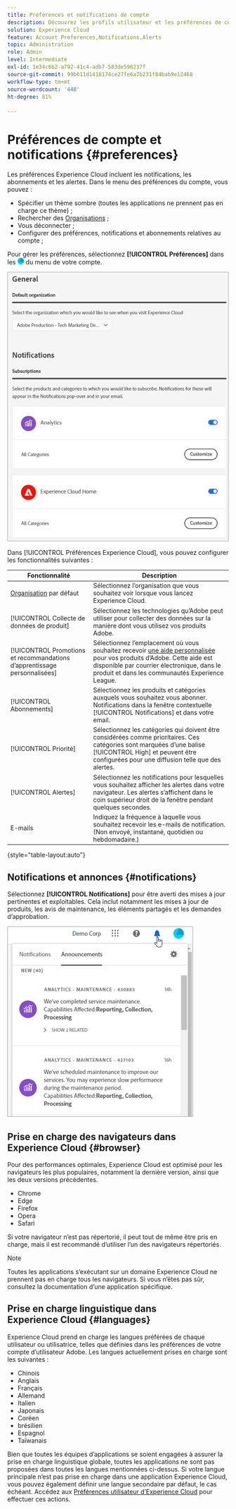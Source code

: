 ```yaml
---
title: Préférences et notifications de compte
description: Découvrez les profils utilisateur et les préférences de compte dans Experience Cloud. Abonnez-vous aux notifications de produit et obtenez des alertes de produit. Découvrez la prise en charge des navigateurs et des langues.
solution: Experience Cloud
feature: Account Preferences,Notifications,Alerts
topic: Administration
role: Admin
level: Intermediate
exl-id: 1e34c6b2-a792-41c4-adb7-583de596237f
source-git-commit: 99b611d1418174ce27fe6a7b231f84bab9e12468
workflow-type: tm+mt
source-wordcount: '448'
ht-degree: 81%

---
```


# Préférences de compte et notifications {#preferences}

Les préférences Experience Cloud incluent les notifications, les abonnements et les alertes. Dans le menu des préférences du compte, vous pouvez :

* Spécifier un thème sombre (toutes les applications ne prennent pas en charge ce thème) ;
* Rechercher des [Organisations](../administration/organizations.md) ;
* Vous déconnecter ;
* Configurer des préférences, notifications et abonnements relatives au compte ;

Pour gérer les préférences, sélectionnez **[!UICONTROL Préférences]** dans les ![Préférences](../assets/preferences-icon-sm.png) du menu de votre compte.

![Préférences de profil utilisateur et de compte](../assets/preferences-page.png)

Dans [!UICONTROL Préférences Experience Cloud], vous pouvez configurer les fonctionnalités suivantes :

| Fonctionnalité | Description |
|--- |--- |
| [Organisation](../administration/organizations.md) par défaut | Sélectionnez l’organisation que vous souhaitez voir lorsque vous lancez Experience Cloud. |
| [!UICONTROL Collecte de données de produit] | Sélectionnez les technologies qu’Adobe peut utiliser pour collecter des données sur la manière dont vous utilisez vos produits Adobe. |
| [!UICONTROL Promotions et recommandations d’apprentissage personnalisées] | Sélectionnez l’emplacement où vous souhaitez recevoir [une aide personnalisée](personalized-learning.md) pour vos produits d’Adobe. Cette aide est disponible par courrier électronique, dans le produit et dans les communautés Experience League. |
| [!UICONTROL Abonnements] | Sélectionnez les produits et catégories auxquels vous souhaitez vous abonner. Notifications dans la fenêtre contextuelle [!UICONTROL Notifications] et dans votre email. |
| [!UICONTROL Priorité] | Sélectionnez les catégories qui doivent être considérées comme prioritaires. Ces catégories sont marquées d’une balise [!UICONTROL High] et peuvent être configurées pour une diffusion telle que des alertes. |
| [!UICONTROL Alertes] | Sélectionnez les notifications pour lesquelles vous souhaitez afficher les alertes dans votre navigateur. Les alertes s’affichent dans le coin supérieur droit de la fenêtre pendant quelques secondes. |
| E-mails | Indiquez la fréquence à laquelle vous souhaitez recevoir les e-mails de notification. (Non envoyé, instantané, quotidien ou hebdomadaire.) |

{style="table-layout:auto"}

## Notifications et annonces {#notifications}

Sélectionnez **[!UICONTROL Notifications]** pour être averti des mises à jour pertinentes et exploitables. Cela inclut notamment les mises à jour de produits, les avis de maintenance, les éléments partagés et les demandes dʼapprobation.

![Notifications et annonces](../assets/notifications-menu-small.png)

## Prise en charge des navigateurs dans Experience Cloud {#browser}

Pour des performances optimales, Experience Cloud est optimisé pour les navigateurs les plus populaires, notamment la dernière version, ainsi que les deux versions précédentes.

* Chrome
* Edge
* Firefox
* Opera
* Safari

Si votre navigateur n’est pas répertorié, il peut tout de même être pris en charge, mais il est recommandé d’utiliser l’un des navigateurs répertoriés.

>[!NOTE]
>
>Toutes les applications s’exécutant sur un domaine Experience Cloud ne prennent pas en charge tous les navigateurs. Si vous n’êtes pas sûr, consultez la documentation d’une application spécifique.

## Prise en charge linguistique dans Experience Cloud {#languages}

Experience Cloud prend en charge les langues préférées de chaque utilisateur ou utilisatrice, telles que définies dans les préférences de votre compte d’utilisateur Adobe. Les langues actuellement prises en charge sont les suivantes :

* Chinois
* Anglais
* Français
* Allemand
* Italien
* Japonais
* Coréen
* brésilien
* Espagnol
* Taïwanais

Bien que toutes les équipes d’applications se soient engagées à assurer la prise en charge linguistique globale, toutes les applications ne sont pas proposées dans toutes les langues mentionnées ci-dessus. Si votre langue principale n’est pas prise en charge dans une application Experience Cloud, vous pouvez également définir une langue secondaire par défaut, le cas échéant. Accédez aux [Préférences utilisateur dʼExperience Cloud](https://experience.adobe.com/preferences) pour effectuer ces actions.